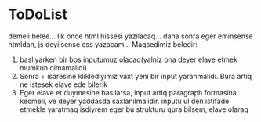 # ToDoList
demeli belee...
Ilk once html hissesi yazilacaq...
daha sonra eger eminsense htmldan, js deyilsense css yazacam...
Maqsedimiz beledir:
1. basliyarken bir bos inputumuz olacaq(yalniz ona deyer elave etmek mumkun olmamalidi)
2. Sonra + isaresine kliklediyimiz vaxt yeni bir input yaranmalidi. Bura artiq ne istesek elave ede bilerik
3. Eger elave et duymesine basilarsa, input artiq paragraph formasina kecmeli, ve deyer yaddasda saxlanilmalidir.
inputu ul den istifade etmekle yaratmaq isdiyrem
eger bu strukturu qura bilsem, elave olaraq 